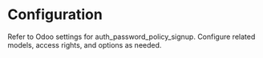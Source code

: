 # Configuration

Refer to Odoo settings for auth_password_policy_signup. Configure related models, access rights, and options as needed.
